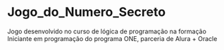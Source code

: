 # Jogo_do_Numero_Secreto
 Jogo desenvolvido no curso de lógica de programação na formação Iniciante em programação do programa ONE, parceria de Alura + Oracle
